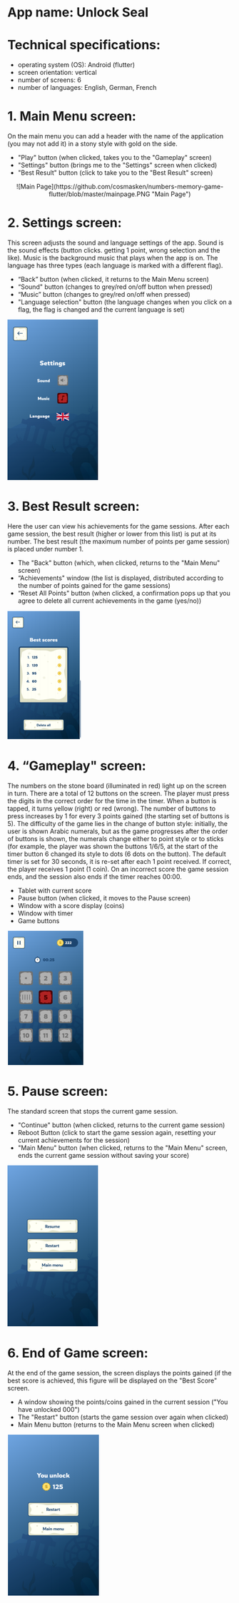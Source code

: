 # App name: Unlock Seal
# Technical specifications:
- operating system (OS): Android (flutter)
- screen orientation: vertical
- number of screens: 6
- number of languages: English, German, French


# 1. Main Menu screen:
On the main menu you can add a header with the name of the application (you may not
add it) in a stony style with gold on the side.
- "Play" button (when clicked, takes you to the "Gameplay" screen)
- "Settings" button (brings me to the "Settings" screen when clicked)
- "Best Result" button (click to take you to the "Best Result" screen)


<center>![Main Page](https://github.com/cosmasken/numbers-memory-game-flutter/blob/master/mainpage.PNG "Main Page")</center>

# 2. Settings screen:
This screen adjusts the sound and language settings of the app. Sound is the sound
effects (button clicks. getting 1 point, wrong selection and the like). Music is the
background music that plays when the app is on. The language has three types (each
language is marked with a different flag).
- “Back” button (when clicked, it returns to the Main Menu screen)
- “Sound" button (changes to grey/red on/off button when pressed)
- “Music” button (changes to grey/red on/off when pressed)
- "Language selection" button (the language changes when you click on a flag, the
flag is changed and the current language is set)

![Settings Screen](https://github.com/cosmasken/numbers-memory-game-flutter/blob/master/settings.PNG "Settings Screen")


# 3. Best Result screen:
Here the user can view his achievements for the game sessions. After each game session,
the best result (higher or lower from this list) is put at its number. The best result (the
maximum number of points per game session) is placed under number 1.
- The "Back" button (which, when clicked, returns to the "Main Menu" screen)
- “Achievements" window (the list is displayed, distributed according to the number
of points gained for the game sessions)
- “Reset All Points" button (when clicked, a confirmation pops up that you agree to
delete all current achievements in the game (yes/no))


![Best Scores](https://github.com/cosmasken/numbers-memory-game-flutter/blob/master/bestscores.PNG "Best Scores")


# 4. “Gameplay" screen:
The numbers on the stone board (illuminated in red) light up on the screen in turn. There
are a total of 12 buttons on the screen. The player must press the digits in the correct order
for the time in the timer. When a button is tapped, it turns yellow (right) or red (wrong).
The number of buttons to press increases by 1 for every 3 points gained (the starting set of
buttons is 5). The difficulty of the game lies in the change of button style: initially, the user
is shown Arabic numerals, but as the game progresses after the order of buttons is shown,
the numerals change either to point style or to sticks (for example, the player was shown
the buttons 1/6/5, at the start of the timer button 6 changed its style to dots (6 dots on the
button).
The default timer is set for 30 seconds, it is re-set after each 1 point received. If correct, the
player receives 1 point (1 coin). On an incorrect score the game session ends, and the
session also ends if the timer reaches 00:00.
- Tablet with current score
- Pause button (when clicked, it moves to the Pause screen)
- Window with a score display (coins)
- Window with timer
- Game buttons

![GamePlay](https://github.com/cosmasken/numbers-memory-game-flutter/blob/master/gamescreen.PNG "GamePlay")


# 5. Pause screen:
The standard screen that stops the current game session.
- "Continue" button (when clicked, returns to the current game session)
- Reboot Button (click to start the game session again, resetting your current
achievements for the session)
- "Main Menu" button (when clicked, returns to the "Main Menu" screen, ends the
current game session without saving your score)

![Pause screen](https://github.com/cosmasken/numbers-memory-game-flutter/blob/master/pause.PNG "Pause screen")


# 6. End of Game screen:
At the end of the game session, the screen displays the points gained (if the best score is
achieved, this figure will be displayed on the "Best Score" screen.
- A window showing the points/coins gained in the current session ("You have
unlocked 000")
- The "Restart" button (starts the game session over again when clicked)
- Main Menu button (returns to the Main Menu screen when clicked)

![Game Over screen](https://github.com/cosmasken/numbers-memory-game-flutter/blob/master/gameover.PNG "Game Over screen")

